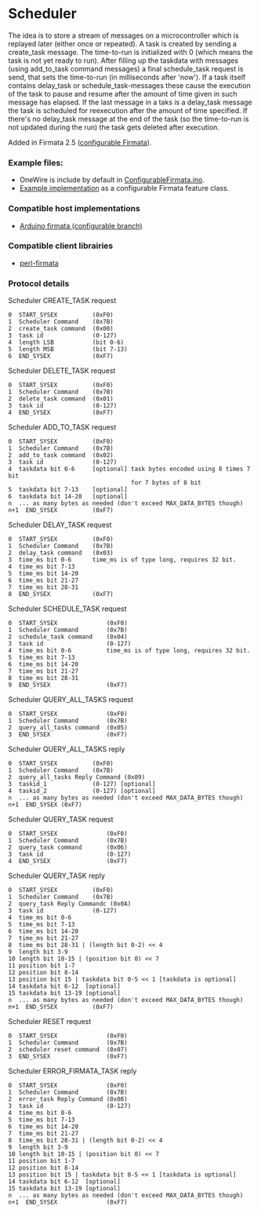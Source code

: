 Scheduler
===

The idea is to store a stream of messages on a microcontroller which is replayed later (either once or repeated). A task is created by sending a create_task message. The time-to-run is initialized with 0 (which means the task is not yet ready to run). After filling up the taskdata with messages (using add_to_task command messages) a final schedule_task request is send, that sets the time-to-run (in milliseconds after 'now'). If a task itself contains delay_task or schedule_task-messages these cause the execution of the task to pause and resume after the amount of time given in such message has elapsed. If the last message in a taks is a delay_task message the task is scheduled for reexecution after the amount of time specified. If there's no delay_task message at the end of the task (so the time-to-run is not updated during the run) the task gets deleted after execution.


Added in Firmata 2.5 ([configurable Firmata](https://github.com/firmata/arduino/tree/configurable)).


### Example files: 
 * OneWire is include by default in [ConfigurableFirmata.ino](https://github.com/firmata/arduino/blob/configurable/examples/ConfigurableFirmata/ConfigurableFirmata.ino). 
 * [Example implementation](https://github.com/firmata/arduino/blob/configurable/utility/FirmataScheduler.cpp) as a configurable Firmata feature class.


### Compatible host implementations
* [Arduino firmata (configurable branch)](https://github.com/firmata/arduino/tree/configurable)


### Compatible client librairies
* [perl-firmata](https://github.com/ntruchsess/perl-firmata)


### Protocol details

Scheduler CREATE_TASK request
```
0  START_SYSEX          (0xF0)
1  Scheduler Command    (0x7B)
2  create_task command  (0x00)
3  task id              (0-127)
4  length LSB           (bit 0-6)
5  length MSB           (bit 7-13)
6  END_SYSEX            (0xF7)
```

Scheduler DELETE_TASK request
```
0  START_SYSEX          (0xF0)
1  Scheduler Command    (0x7B)
2  delete_task command  (0x01)
3  task id              (0-127)
4  END_SYSEX            (0xF7)
```

Scheduler ADD_TO_TASK request
```
0  START_SYSEX          (0xF0)
1  Scheduler Command    (0x7B)
2  add_to_task command  (0x02)
3  task id              (0-127)
4  taskdata bit 0-6     [optional] task bytes encoded using 8 times 7 bit
                                   for 7 bytes of 8 bit
5  taskdata bit 7-13    [optional]
6  taskdata bit 14-20   [optional]
n  ... as many bytes as needed (don't exceed MAX_DATA_BYTES though)
n+1  END_SYSEX          (0xF7)
```

Scheduler DELAY_TASK request
```
0  START_SYSEX          (0xF0)
1  Scheduler Command    (0x7B)
2  delay_task command   (0x03)
3  time_ms bit 0-6      time_ms is of type long, requires 32 bit.
4  time_ms bit 7-13
5  time_ms bit 14-20
6  time_ms bit 21-27
7  time_ms bit 28-31
8  END_SYSEX            (0xF7)
```

Scheduler SCHEDULE_TASK request
```
0  START_SYSEX              (0xF0)
1  Scheduler Command        (0x7B)
2  schedule_task command    (0x04)
3  task id                  (0-127)
4  time_ms bit 0-6          time_ms is of type long, requires 32 bit.
5  time_ms bit 7-13
6  time_ms bit 14-20
7  time_ms bit 21-27
8  time_ms bit 28-31
9  END_SYSEX                (0xF7)
```

Scheduler QUERY_ALL_TASKS request
```
0  START_SYSEX              (0xF0)
1  Scheduler Command        (0x7B)
2  query_all_tasks command  (0x05)
3  END_SYSEX                (0xF7)
```

Scheduler QUERY_ALL_TASKS reply
```
0  START_SYSEX          (0xF0)
1  Scheduler Command    (0x7B)
2  query_all_tasks Reply Command (0x09)
3  taskid_1             (0-127) [optional]
4  taskid_2             (0-127) [optional]
n  ... as many bytes as needed (don't exceed MAX_DATA_BYTES though)
n+1  END_SYSEX (0xF7)
```

Scheduler QUERY_TASK request
```
0  START_SYSEX              (0xF0)
1  Scheduler Command        (0x7B)
2  query_task command       (0x06)
3  task id                  (0-127)
4  END_SYSEX                (0xF7)
```

Scheduler QUERY_TASK reply
```
0  START_SYSEX          (0xF0)
1  Scheduler Command    (0x7B)
2  query_task Reply Commandc (0x0A)
3  task id              (0-127)
4  time_ms bit 0-6
5  time_ms bit 7-13
6  time_ms bit 14-20
7  time_ms bit 21-27
8  time_ms bit 28-31 | (length bit 0-2) << 4
9  length bit 3-9
10 length bit 10-15 | (position bit 0) << 7
11 position bit 1-7
12 position bit 8-14
13 position bit 15 | taskdata bit 0-5 << 1 [taskdata is optional]
14 taskdata bit 6-12  [optional]
15 taskdata bit 13-19 [optional]
n  ... as many bytes as needed (don't exceed MAX_DATA_BYTES though)
n+1  END_SYSEX          (0xF7)
```

Scheduler RESET request
```
0  START_SYSEX              (0xF0)
1  Scheduler Command        (0x7B)
2  scheduler reset command  (0x07)
3  END_SYSEX                (0xF7)
```

Scheduler ERROR_FIRMATA_TASK reply
```
0  START_SYSEX              (0xF0)
1  Scheduler Command        (0x7B)
2  error_task Reply Command (0x08)
3  task id                  (0-127)
4  time_ms bit 0-6
5  time_ms bit 7-13
6  time_ms bit 14-20
7  time_ms bit 21-27
8  time_ms bit 28-31 | (length bit 0-2) << 4
9  length bit 3-9
10 length bit 10-15 | (position bit 0) << 7
11 position bit 1-7
12 position bit 8-14
13 position bit 15 | taskdata bit 0-5 << 1 [taskdata is optional]
14 taskdata bit 6-12  [optional]
15 taskdata bit 13-19 [optional]
n  ... as many bytes as needed (don't exceed MAX_DATA_BYTES though)
n+1  END_SYSEX              (0xF7)
```
